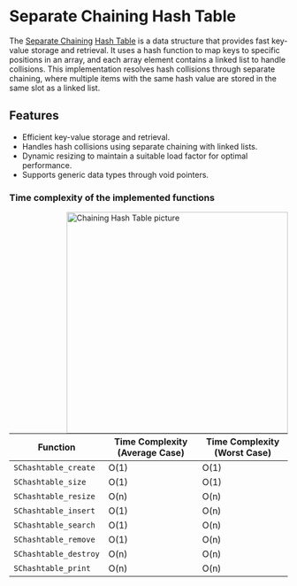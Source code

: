 # Separate Chaining Hash Table

The [Separate Chaining](https://en.wikipedia.org/wiki/Coalesced_hashing) [Hash Table](https://en.wikipedia.org/wiki/Hash_table) is a data structure that provides fast key-value storage and retrieval. It uses a hash function to map keys to specific positions in an array, and each array element contains a linked list to handle collisions. This implementation resolves hash collisions through separate chaining, where multiple items with the same hash value are stored in the same slot as a linked list.


## Features

- Efficient key-value storage and retrieval.
- Handles hash collisions using separate chaining with linked lists.
- Dynamic resizing to maintain a suitable load factor for optimal performance.
- Supports generic data types through void pointers.

### Time complexity of the implemented functions

<img align="right" width=400 alt="Chaining Hash Table picture" src="https://www.researchgate.net/publication/283760058/figure/fig2/AS:318584157949953@1452967790509/Example-of-Separate-Chaining-Method.png">

| Function                      | Time Complexity (Average Case) | Time Complexity (Worst Case) |
| ----------------------------- | ------------------------------ | ---------------------------- |
| `SChashtable_create`          | O(1)                           | O(1)                         |
| `SChashtable_size`            | O(1)                           | O(1)                         |
| `SChashtable_resize`          | O(n)                           | O(n)                         |
| `SChashtable_insert`          | O(1)                           | O(n)                         |
| `SChashtable_search`          | O(1)                           | O(n)                         |
| `SChashtable_remove`          | O(1)                           | O(n)                         |
| `SChashtable_destroy`         | O(n)                           | O(n)                         |
| `SChashtable_print`           | O(n)                           | O(n)                         |